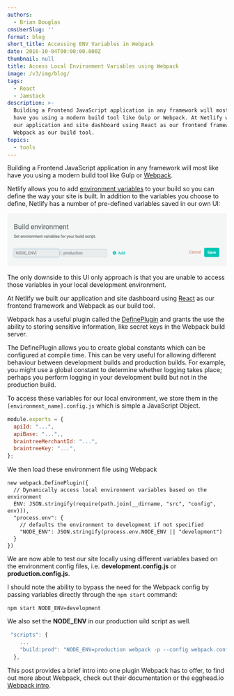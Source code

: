 ```yaml
---
authors:
  - Brian Douglas
cmsUserSlug: ''
format: blog
short_title: Accessing ENV Variables in Webpack
date: 2016-10-04T00:00:00.000Z
thumbnail: null
title: Access Local Environment Variables using Webpack
image: /v3/img/blog/
tags:
  - React
  - Jamstack
description: >-
  Building a Frontend JavaScript application in any framework will most like
  have you using a modern build tool like Gulp or Webpack. At Netlify we built
  our application and site dashboard using React as our frontend framework and
  Webpack as our build tool.
topics:
  - tools
---
```


Building a Frontend JavaScript application in any framework will most like
have you using a modern build tool like Gulp or [Webpack](https://webpack.github.io/).

Netlify allows you to add [environment variables](https://www.netlify.com/docs/continuous-deployment/) to your build so you can define the way your site is built. In addition to the variables you choose to define, Netlify has a number of pre-defined variables saved in our own UI:

![script example](/v3/img/blog/env_variables.png)

The only downside to this UI only approach is that you are unable to access those variables in your local development environment.

At Netlify we built our application and site dashboard using <a href="/blog/2016/07/26/our-conversion-from-angular-to-react/">React</a> as our frontend framework and Webpack as our build tool.

Webpack has a useful plugin called the [DefinePlugin](https://webpack.github.io/docs/list-of-plugins.html#defineplugin) and grants the use the ability to storing sensitive information, like secret keys in the Webpack build server.

The DefinePlugin allows you to create global constants which can be configured at compile time. This can be very useful for allowing different behaviour between development builds and production builds. For example, you might use a global constant to determine whether logging takes place; perhaps you perform logging in your development build but not in the production build.

To access these variables for our local environment, we store them in the `[environment_name].config.js` which is simple a JavaScript Object.

```js
module.exports = {
  apiId: "...",
  apiBase: "...",,
  braintreeMerchantId: "...",
  braintreeKey: "...",
};
```

We then load these environment file using Webpack

```
new webpack.DefinePlugin({
  // Dynamically access local environment variables based on the environment
  ENV: JSON.stringify(require(path.join(__dirname, "src", "config", env))),
  "process.env": {
    // defaults the environment to development if not specified
    "NODE_ENV": JSON.stringify(process.env.NODE_ENV || "development")
  }
})
```
We are now able to test our site locally using different variables based on the environment config files, i.e. **development.config.js** or **production.config.js**.

I should note the ability to bypass the need for the Webpack config by passing variables directly through the `npm start` command:

```
npm start NODE_ENV=development
```

We also set the **NODE_ENV** in our production uild script as well.

```js
 "scripts": {
    ...
    "build:prod": "NODE_ENV=production webpack -p --config webpack.config.js",
  },

```

This post provides a brief intro into one plugin Webpack has to
offer, to find out more about Webpack, check out their documentation
or the egghead.io [Webpack intro](https://egghead.io/lessons/javascript-intro-to-webpack).
